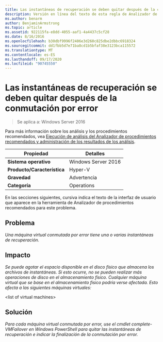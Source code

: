 ```yaml
---
title: Las instantáneas de recuperación se deben quitar después de la conmutación por error
description: Versión en línea del texto de esta regla de Analizador de procedimientos recomendados.
ms.author: benarm
author: BenjaminArmstrong
ms.topic: article
ms.assetid: 922115fa-e8dd-4055-aaf1-4a4437c5cf28
ms.date: 8/16/2016
ms.openlocfilehash: b30dbf9996f2406e3d260c825dbe2dbbc6918324
ms.sourcegitcommit: dd1fbb5d7e71ba8cd1b5bfaf38e3123bca115572
ms.translationtype: MT
ms.contentlocale: es-ES
ms.lasthandoff: 09/17/2020
ms.locfileid: "90745550"
---
```

# <a name="recovery-snapshots-should-be-removed-after-failover"></a>Las instantáneas de recuperación se deben quitar después de la conmutación por error

>Se aplica a: Windows Server 2016

Para más información sobre los análisis y los procedimientos recomendados, vea [Ejecución de análisis del Analizador de procedimientos recomendados y administración de los resultados de los análisis](https://go.microsoft.com/fwlink/p/?LinkID=223177).

|Propiedad|Detalles|
|-|-|
|**Sistema operativo**|Windows Server 2016|
|**Producto/Característica**|Hyper-V|
|**Gravedad**|Advertencia|
|**Categoría**|Operations|

En las secciones siguientes, cursiva indica el texto de la interfaz de usuario que aparece en la herramienta de Analizador de procedimientos recomendados para este problema.

## <a name="issue"></a>**Problema**
*Una máquina virtual conmutada por error tiene una o varias instantáneas de recuperación.*

## <a name="impact"></a>**Impacto**
*Se puede agotar el espacio disponible en el disco físico que almacena los archivos de instantáneas. Si esto ocurre, no se pueden realizar más operaciones de disco en el almacenamiento físico. Cualquier máquina virtual que se base en el almacenamiento físico podría verse afectada. Esto afecta a las siguientes máquinas virtuales:*

\<list of virtual machines>

## <a name="resolution"></a>**Solución**
*Para cada máquina virtual conmutada por error, use el cmdlet complete-VMFailover en Windows PowerShell para quitar las instantáneas de recuperación e indicar la finalización de la conmutación por error.*



